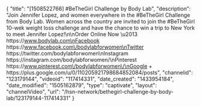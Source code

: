 {
    "title": "[1508522766] #BeTheGirl Challenge by Body Lab",
    "description": "Join Jennifer Lopez, and women everywhere in the #BeTheGirl Challenge from Body Lab. Women across the country are invited to join the #BeTheGirl 10-wek weight loss challenge and have the chance to win a trip to New York to meet Jennifer Lopez!\n\nOrder Online Now \u2013 https:\/\/www.bodylab.com\nFacebook https:\/\/www.facebook.com\/bodylabforwomen\nTwitter https:\/\/twitter.com\/bodylabforwomen\nInstagram https:\/\/instagram.com\/bodylabforwomen\/\nPinterest https:\/\/www.pinterest.com\/bodylabforwomen\/\nGoogle + https:\/\/plus.google.com\/u\/0\/110205921798684852084\/posts",
    "channelid": "123179144",
    "videoid": "117414331",
    "date_created": "1433954184",
    "date_modified": "1505162879",
    "type": "captivate",
    "layout": "channelVideo",
    "url": "\/hsn-network\/bethegirl-challenge-by-body-lab\/123179144-117414331"
}